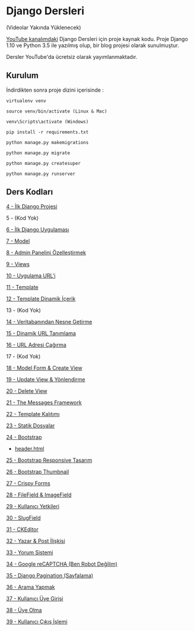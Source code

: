 # Django Dersleri

(Videolar Yakında Yüklenecek)

[YouTube kanalımdaki](https://www.youtube.com/channel/UC5bnqsX71d-eKCHhNvM2U6g) Django Dersleri için proje kaynak kodu. Proje Django 1.10 ve Python 3.5 ile yazılmış olup, bir blog projesi olarak sunulmuştur.

Dersler YouTube'da ücretsiz olarak yayımlanmaktadır.

## Kurulum

İndirdikten sonra proje dizini içerisinde :

`virtualenv venv`

`source venv/bin/activate (Linux & Mac)`

`venv\Scripts\activate (Windows)`

`pip install -r requirements.txt`

`python manage.py makemigrations`

`python manage.py migrate`

`python manage.py createsuper`

`python manage.py runserver`


## Ders Kodları

[4 - İlk Django Projesi](https://github.com/barissaslan/django-dersleri/tree/9b6e490276cd4ab6f09a6e53581c6be8e9263849)

5 - (Kod Yok)

[6 - İlk Django Uygulaması](https://github.com/barissaslan/django-dersleri/tree/30a538cbf082a7916b64fa1515bfa731c9e9d367)

[7 - Model](https://github.com/barissaslan/django-dersleri/tree/b927941409d61a3929911cc6c65850532b05a052)

[8 - Admin Panelini Özelleştirmek](https://github.com/barissaslan/django-dersleri/tree/ee95f2bbcac9bf6e7574ebe0826e6d08ff4f22a0)

[9 - Views](https://github.com/barissaslan/django-dersleri/tree/0ca0718f5bd60526e89ac363760ee0fd61e5826c)

[10 - Uygulama URL'i](https://github.com/barissaslan/django-dersleri/tree/dff9b00a16cbee1c4db6935942b879bad1cab72e)

[11 - Template](https://github.com/barissaslan/django-dersleri/tree/f04ef275f60653e16c758825276836363db20462)

[12 - Template Dinamik İçerik](https://github.com/barissaslan/django-dersleri/tree/3554deeab28de872db5938a6b1c6a01124f12692)

13 - (Kod Yok)

[14 - Veritabanından Nesne Getirme](https://github.com/barissaslan/django-dersleri/tree/a78a84f1a26cc2016395158fe8bbcc8a830f5aba)

[15 - Dinamik URL Tanımlama](https://github.com/barissaslan/django-dersleri/tree/80ba2e0f121efac0b5039ea9a42f9109d46350c2)

[16 - URL Adresi Çağırma](https://github.com/barissaslan/django-dersleri/tree/0265d91059d374ae36a68705475fb1c467b89565)

17 - (Kod Yok)

[18 - Model Form & Create View](https://github.com/barissaslan/django-dersleri/tree/1b201146f3b77349d66e32ca12d5c75c896e2533)

[19 - Update View & Yönlendirme](https://github.com/barissaslan/django-dersleri/tree/a21f8fc6c7bd90551ca2b334f40aa831c27604ae)

[20 - Delete View](https://github.com/barissaslan/django-dersleri/tree/1f8ed9af01adf3e8003dab771d98d194bfc0eb90)

[21 - The Messages Framework](https://github.com/barissaslan/django-dersleri/tree/013337c460c3154749f2519a2201e278ba81e3fd)

[22 - Template Kalıtımı](https://github.com/barissaslan/django-dersleri/tree/d018311d600de53169a1d05a53a5cbbcb26d8d2b)

[23 - Statik Dosyalar](https://github.com/barissaslan/django-dersleri/tree/84149e9891e95e114b6ace22469e805fc570aae4)

[24 - Bootstrap](https://github.com/barissaslan/django-dersleri/tree/10fc466d4dc530a018190cf42d2072494cc68aae)
  - [header.html](https://github.com/barissaslan/django-dersleri/blob/master/header.html)

[25 - Bootstrap Responsive Tasarım](https://github.com/barissaslan/django-dersleri/tree/4a624b684cd77c9a2ff3724d5b71837593053a00)

[26 - Bootstrap Thumbnail](https://github.com/barissaslan/django-dersleri/tree/cd2a2813c040b4734062f2622c2579b48c7f3733)

[27 - Crispy Forms](https://github.com/barissaslan/django-dersleri/tree/d89383446fd74425b66c46a8e342d47632a1a2a3)

[28 - FileField & ImageField](https://github.com/barissaslan/django-dersleri/tree/ec289c5d84b107176a9f1b2fafdefa21aadc5433)

[29 - Kullanıcı Yetkileri](https://github.com/barissaslan/django-dersleri/tree/b732f452195a12f5dd471bbf92ed79e43d5eafb8)

[30 - SlugField](https://github.com/barissaslan/django-dersleri/tree/bfb4d905fd959538643c7b7ab21be2ea13240bf2)

[31 - CKEditor](https://github.com/barissaslan/django-dersleri/tree/55136b79c89fe7e7cbc5b9030d630ad88a8643be)

[32 - Yazar & Post İlişkisi](https://github.com/barissaslan/django-dersleri/tree/8e2522605a8035827b099594126785e4aa9aee6e)

[33 - Yorum Sistemi](https://github.com/barissaslan/django-dersleri/tree/86c8f5d2b0787bb360b26e67c4b9e64e3673e562)

[34 - Google reCAPTCHA (Ben Robot Değilim)](https://github.com/barissaslan/django-dersleri/tree/3b9729ca40dcc40e27ff09d78e3efbbdfea540d3)

[35 - Django Pagination (Sayfalama)](https://github.com/barissaslan/django-dersleri/tree/6daf0342ccd0b0d3b815093e2fb616f495a132dd)

[36 - Arama Yapmak](https://github.com/barissaslan/django-dersleri/tree/709ba7830911ebbf3510197c893f690927271776)

[37 - Kullanıcı Üye Girişi](https://github.com/barissaslan/django-dersleri/tree/946add00acd90bc2a3e632c7e4c3d2abd4b2cfa4)

[38 - Üye Olma](https://github.com/barissaslan/django-dersleri/tree/0feac28c528c67562a55eb14b8d4cd90c5f52b00)

[39 - Kullanıcı Çıkış İşlemi](https://github.com/barissaslan/django-dersleri/tree/d2766d54e19dd54c51b3192de4a9b0f7be3e09d6)

